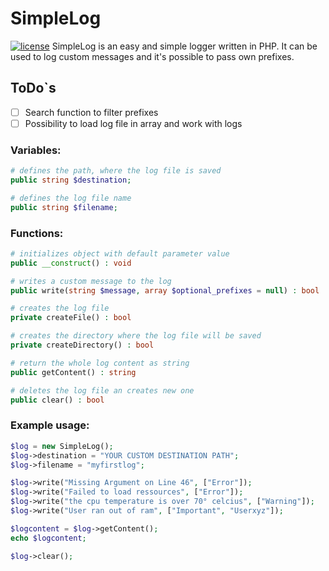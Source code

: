 # SimpleLog

[![license](https://img.shields.io/badge/License-MIT-yellow.svg)](https://github.com/noahshz/SimpleLog/LICENSE)
SimpleLog is an easy and simple logger written in PHP. It can be used to log custom messages and it's possible to pass own prefixes.

## ToDo`s

- [ ] Search function to filter prefixes
- [ ] Possibility to load log file in array and work with logs

### Variables:

```php
# defines the path, where the log file is saved
public string $destination;

# defines the log file name
public string $filename;
```

### Functions:

```php
# initializes object with default parameter value
public __construct() : void
```

```php
# writes a custom message to the log
public write(string $message, array $optional_prefixes = null) : bool
```

```php
# creates the log file
private createFile() : bool
```

```php
# creates the directory where the log file will be saved
private createDirectory() : bool
```

```php
# return the whole log content as string
public getContent() : string
```

```php
# deletes the log file an creates new one
public clear() : bool
```

### Example usage:

```php
$log = new SimpleLog();
$log->destination = "YOUR CUSTOM DESTINATION PATH";
$log->filename = "myfirstlog";

$log->write("Missing Argument on Line 46", ["Error"]);
$log->write("Failed to load ressources", ["Error"]);
$log->write("the cpu temperature is over 70° celcius", ["Warning"]);
$log->write("User ran out of ram", ["Important", "Userxyz"]);

$logcontent = $log->getContent();
echo $logcontent;

$log->clear();

```
